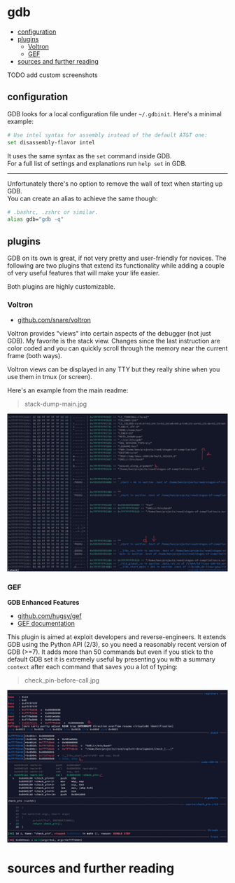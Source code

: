 # gdb

<!-- vim-markdown-toc GFM -->

  * [configuration](#configuration)
  * [plugins](#plugins)
    * [Voltron](#voltron)
    * [GEF](#gef)
* [sources and further reading](#sources-and-further-reading)

<!-- vim-markdown-toc -->

TODO add custom screenshots

## configuration

GDB looks for a local configuration file under `~/.gdbinit`. Here's a minimal example:

```sh
# Use intel syntax for assembly instead of the default AT&T one:
set disassembly-flavor intel
```

It uses the same syntax as the `set` command inside GDB.<br>
For a full list of settings and explanations run `help set` in GDB.

---

Unfortunately there's no option to remove the wall of text when starting up GDB.<br>
You can create an alias to achieve the same though:

```sh
# .bashrc, .zshrc or similar.
alias gdb="gdb -q"
```

## plugins

GDB on its own is great, if not very pretty and user-friendly for novices.
The following are two plugins that extend its functionality while
adding a couple of very useful features that will make your life easier.

Both plugins are highly customizable.

### Voltron

* [github.com/snare/voltron](https://github.com/snare/voltron)

Voltron provides "views" into certain aspects of the debugger (not just GDB). My favorite is the stack view.
Changes since the last instruction are color coded and you can quickly scroll through the memory near the current frame (both ways).

Voltron views can be displayed in any TTY but they really shine when you use them in tmux (or screen).

Here's an example from the main readme:

> stack-dump-main.jpg

<img src="../media/stack-dump-main.jpg"></img>

### GEF

**GDB Enhanced Features**

* [github.com/hugsy/gef](https://github.com/hugsy/gefv)
* [GEF documentation](http://gef.rtfd.io/)

This plugin is aimed at exploit developers and reverse-engineers. It extends GDB using the Python API (2/3),
so you need a reasonably recent version of GDB (>=7). It adds more than 50 commands but even if you stick
to the default GDB set it is extremely useful by presenting you with a summary `context` after each command
that saves you a lot of typing:

> check_pin-before-call.jpg

<img src="../media/check_pin-before-call.jpg"></img>

# sources and further reading

